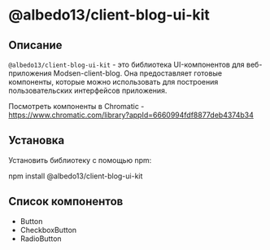 # @albedo13/client-blog-ui-kit

## Описание

`@albedo13/client-blog-ui-kit` - это библиотека UI-компонентов для веб-приложения Modsen-client-blog. Она предоставляет готовые компоненты, которые можно использовать для построения пользовательских интерфейсов приложения.

Посмотреть компоненты в Chromatic - https://www.chromatic.com/library?appId=6660994fdf8877deb4374b34

## Установка

Установить библиотеку с помощью npm:

npm install @albedo13/client-blog-ui-kit

## Список компонентов

- Button
- CheckboxButton
- RadioButton
